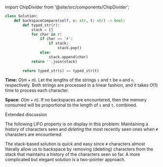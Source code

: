 import ChipDivider from '@site/src/components/ChipDivider';

```python
class Solution:
    def backspaceCompare(self, s: str, t: str) -> bool:
        def typed_str(r):
            stack = []
            for char in r:
                if char == '#':
                    if stack:
                        stack.pop()
                else:
                    stack.append(char)
            return ''.join(stack)
        
        return typed_str(s) == typed_str(t)
```

**Time:** $O(m + n)$. Let the lengths of the strings `s` and `t` be `m` and `n`, respectively. Both strings are processed in a linear fashion, and it takes $O(1)$ time to process each character.

**Space:** $O(m + n)$. If no backspaces are encountered, then the memory consumed will be proportional to the length of `s` and `t`, combined.

<ChipDivider>Extended discussion</ChipDivider> 

The following LIFO property is on display in this problem: Maintaining a *history* of characters seen and *deleting* the most recently seen ones when `#` characters are encountered.

The stack-based solution is quick and easy since `#` characters almost literally allow us to backspace by removing (deleting) characters from the stack that maintains a history of the characters seen so far. A more complicated but elegant solution is a two-pointer approach.